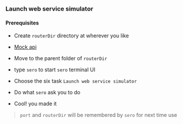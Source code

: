 ### Launch web service simulator ###

#### Prerequisites ####

- Create `routerDir` directory at wherever you like
- [Mock api](https://github.com/leftstick/webservice-simulator/blob/master/docs/how_to_write_route_config.md)

- Move to the parent folder of `routerDir`
- type `sero` to start `sero` terminal UI
- Choose the six task `Launch web service simulator`
- Do what `sero` ask you to do
- Cool! you made it

> `port` and `routerDir` will be remembered by `sero` for next time use
